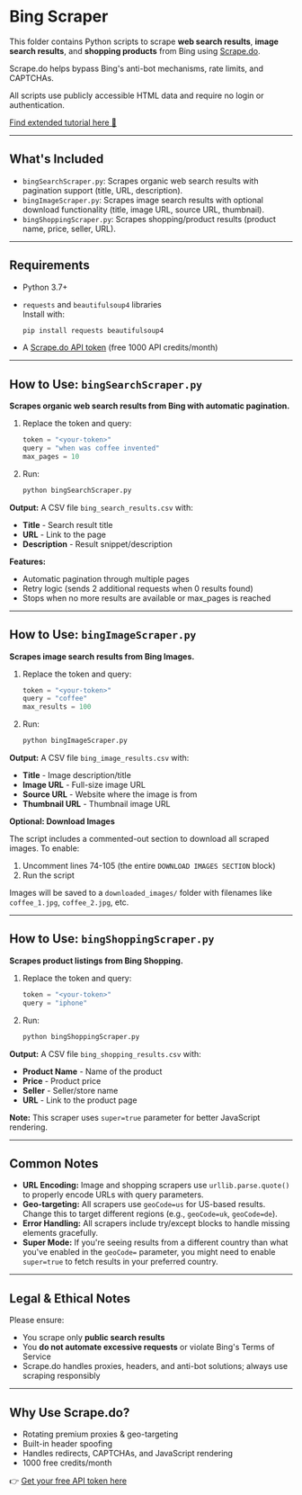 # Bing Scraper

This folder contains Python scripts to scrape **web search results**, **image search results**, and **shopping products** from Bing using [Scrape.do](https://scrape.do).

Scrape.do helps bypass Bing's anti-bot mechanisms, rate limits, and CAPTCHAs.

All scripts use publicly accessible HTML data and require no login or authentication.

[Find extended tutorial here 📘](https://scrape.do/blog/cineworld-scraping/)

---

## What's Included

* `bingSearchScraper.py`: Scrapes organic web search results with pagination support (title, URL, description).
* `bingImageScraper.py`: Scrapes image search results with optional download functionality (title, image URL, source URL, thumbnail).
* `bingShoppingScraper.py`: Scrapes shopping/product results (product name, price, seller, URL).

---

## Requirements

* Python 3.7+
* `requests` and `beautifulsoup4` libraries<br>Install with:

  ```bash
  pip install requests beautifulsoup4
  ```
* A [Scrape.do API token](https://dashboard.scrape.do/signup) (free 1000 API credits/month)

---

## How to Use: `bingSearchScraper.py`

**Scrapes organic web search results from Bing with automatic pagination.**

1. Replace the token and query:

   ```python
   token = "<your-token>"
   query = "when was coffee invented"
   max_pages = 10
   ```

2. Run:

   ```bash
   python bingSearchScraper.py
   ```

**Output:** A CSV file `bing_search_results.csv` with:
* **Title** - Search result title
* **URL** - Link to the page
* **Description** - Result snippet/description

**Features:**
* Automatic pagination through multiple pages
* Retry logic (sends 2 additional requests when 0 results found)
* Stops when no more results are available or max_pages is reached

---

## How to Use: `bingImageScraper.py`

**Scrapes image search results from Bing Images.**

1. Replace the token and query:

   ```python
   token = "<your-token>"
   query = "coffee"
   max_results = 100
   ```

2. Run:

   ```bash
   python bingImageScraper.py
   ```

**Output:** A CSV file `bing_image_results.csv` with:
* **Title** - Image description/title
* **Image URL** - Full-size image URL
* **Source URL** - Website where the image is from
* **Thumbnail URL** - Thumbnail image URL

**Optional: Download Images**

The script includes a commented-out section to download all scraped images. To enable:

1. Uncomment lines 74-105 (the entire `DOWNLOAD IMAGES SECTION` block)
2. Run the script

Images will be saved to a `downloaded_images/` folder with filenames like `coffee_1.jpg`, `coffee_2.jpg`, etc.

---

## How to Use: `bingShoppingScraper.py`

**Scrapes product listings from Bing Shopping.**

1. Replace the token and query:

   ```python
   token = "<your-token>"
   query = "iphone"
   ```

2. Run:

   ```bash
   python bingShoppingScraper.py
   ```

**Output:** A CSV file `bing_shopping_results.csv` with:
* **Product Name** - Name of the product
* **Price** - Product price
* **Seller** - Seller/store name
* **URL** - Link to the product page

**Note:** This scraper uses `super=true` parameter for better JavaScript rendering.

---

## Common Notes

* **URL Encoding:** Image and shopping scrapers use `urllib.parse.quote()` to properly encode URLs with query parameters.
* **Geo-targeting:** All scrapers use `geoCode=us` for US-based results. Change this to target different regions (e.g., `geoCode=uk`, `geoCode=de`).
* **Error Handling:** All scrapers include try/except blocks to handle missing elements gracefully.
* **Super Mode:** If you're seeing results from a different country than what you've enabled in the `geoCode=` parameter, you might need to enable `super=true` to fetch results in your preferred country.

---

## Legal & Ethical Notes

Please ensure:

* You scrape only **public search results**
* You **do not automate excessive requests** or violate Bing's Terms of Service
* Scrape.do handles proxies, headers, and anti-bot solutions; always use scraping responsibly

---

## Why Use Scrape.do?

* Rotating premium proxies & geo-targeting
* Built-in header spoofing
* Handles redirects, CAPTCHAs, and JavaScript rendering
* 1000 free credits/month

👉 [Get your free API token here](https://dashboard.scrape.do/signup)

